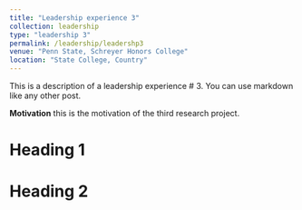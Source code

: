 ```yaml
---
title: "Leadership experience 3"
collection: leadership
type: "leadership 3"
permalink: /leadership/leadershp3
venue: "Penn State, Schreyer Honors College"
location: "State College, Country"
---
```


This is a description of a leadership experience # 3. You can use markdown like any other post.

**Motivation**
this is the motivation of the third research project.

Heading 1
======

Heading 2
======
